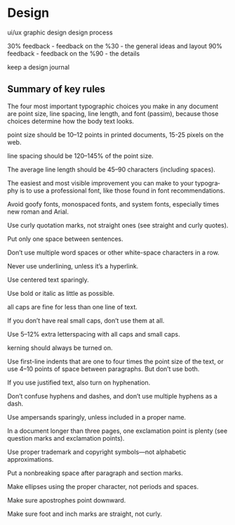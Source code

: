 # Design
ui/ux
graphic design
design process

30% feedback - feedback on the %30 - the general ideas and layout
90% feedback - feedback on the %90 - the details

keep a design journal

## Summary of key rules

The four most im­por­tant ty­po­graph­ic choic­es you make in any doc­u­ment are point size, line spacing, line length, and font (pas­sim), be­cause those choic­es de­ter­mine how the body text looks.

point size should be 10–12 points in print­ed doc­u­ments, 15-25 pix­els on the web.

line spacing should be 120–145% of the point size.

The average line length should be 45–90 char­ac­ters (in­clud­ing spaces).

The eas­i­est and most vis­i­ble im­prove­ment you can make to your ty­pog­ra­phy is to use a pro­fes­sion­al font, like those found in font recommendations.

Avoid goofy fonts, mono­spaced fonts, and sys­tem fonts, especially times new roman and Arial.

Use curly quo­ta­tion marks, not straight ones (see straight and curly quotes).

Put only one space be­tween sentences.

Don’t use multiple word spaces or other white-space characters in a row.

Never use underlining, un­less it’s a hyperlink.

Use cen­tered text sparingly.

Use bold or italic as lit­tle as possible.

all caps are fine for less than one line of text.

If you don’t have real small caps, don’t use them at all.

Use 5–12% extra letterspacing with all caps and small caps.

kerning should al­ways be turned on.

Use first-line indents that are one to four times the point size of the text, or use 4–10 points of space be­tween para­graphs. But don’t use both.

If you use justified text, also turn on hyphenation.

Don’t confuse hy­phens and dashes, and don’t use mul­ti­ple hy­phens as a dash.

Use ampersands spar­ing­ly, un­less in­clud­ed in a prop­er name.

In a doc­u­ment longer than three pages, one ex­cla­ma­tion point is plen­ty (see ques­tion marks and ex­cla­ma­tion points).

Use proper trade­mark and copy­right symbols—not al­pha­bet­ic approximations.

Put a non­break­ing space after para­graph and sec­tion marks.

Make ellipses us­ing the prop­er char­ac­ter, not pe­ri­ods and spaces.

Make sure apostrophes point downward.

Make sure foot and inch marks are straight, not curly.
